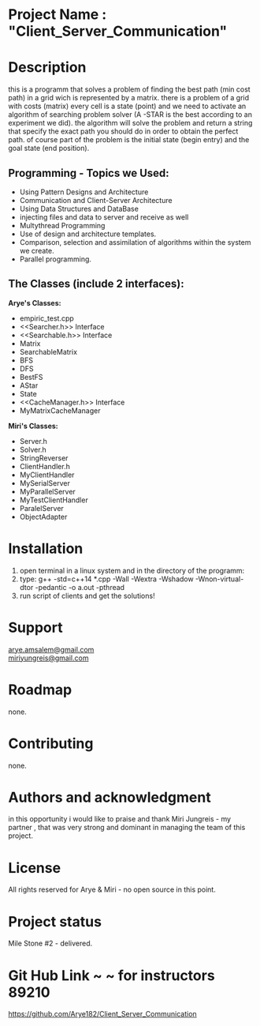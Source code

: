 # Project Name : "Client_Server_Communication"

# Description  
this is a programm that solves a problem of finding the best path (min cost 
 path) in a grid wich is represented by a matrix. 
 there is a problem of a grid with costs (matrix) every cell is a state 
  (point) and we need to activate an algorithm of searching problem solver (A
  -STAR is the best according to an experiment we did). the algorithm will 
   solve the problem and return a string that specify the exact path you 
    should do in order to obtain the perfect path. 
    of course part of the problem is the initial state (begin entry) and the 
     goal state (end position). 

Programming - Topics we Used:
-----------------------------
* Using Pattern Designs and Architecture
* Communication and Client-Server Architecture
* Using Data Structures and DataBase
* injecting files and data to server and receive as well
* Multythread Programming
* Use of design and architecture templates.
* Comparison, selection and assimilation of algorithms within the system we
 create.
* Parallel programming.


The Classes (include 2 interfaces):
-----------------------------------
**Arye's Classes:**   
- empiric_test.cpp
- <<Searcher.h>> Interface
- <<Searchable.h>> Interface
- Matrix
- SearchableMatrix
- BFS
- DFS
- BestFS
- AStar
- State
- <<CacheManager.h>> Interface
- MyMatrixCacheManager

**Miri's Classes:**
- Server.h
- Solver.h
- StringReverser
- ClientHandler.h
- MyClientHandler
- MySerialServer
- MyParallelServer
- MyTestClientHandler
- ParalelServer
- ObjectAdapter

# Installation  
1. open terminal in a linux system and in the directory of the programm:
2. type:
 g++ -std=c++14 *.cpp -Wall -Wextra -Wshadow -Wnon-virtual-dtor
 -pedantic -o a.out -pthread
3. run script of clients and get the solutions!

# Support  
arye.amsalem@gmail.com  
miriyungreis@gmail.com

# Roadmap  
none.

# Contributing  
none.

# Authors and acknowledgment  
in this opportunity i would like to praise and thank Miri Jungreis - my partner
, that was very strong and dominant in managing the team of this project.

# License  
All rights reserved for Arye & Miri - no open source in this point.

# Project status  
Mile Stone #2 - delivered.

# Git Hub Link ~ ~ for instructors 89210
https://github.com/Arye182/Client_Server_Communication
